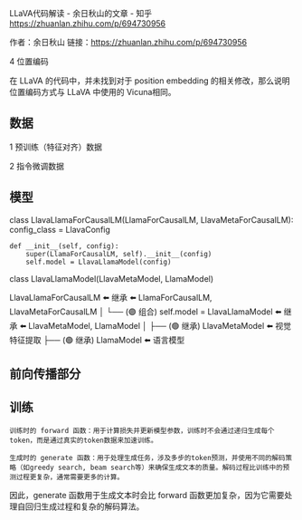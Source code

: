 LLaVA代码解读 - 余日秋山的文章 - 知乎
https://zhuanlan.zhihu.com/p/694730956

作者：余日秋山
链接：https://zhuanlan.zhihu.com/p/694730956



4 位置编码

在 LLaVA 的代码中，并未找到对于 position embedding 的相关修改，那么说明位置编码方式与 LLaVA 中使用的 Vicuna相同。

## 数据
1 预训练（特征对齐）数据


2 指令微调数据

## 模型
class LlavaLlamaForCausalLM(LlamaForCausalLM, LlavaMetaForCausalLM):
    config_class = LlavaConfig

    def __init__(self, config):
        super(LlamaForCausalLM, self).__init__(config)
        self.model = LlavaLlamaModel(config)


class LlavaLlamaModel(LlavaMetaModel, LlamaModel)


LlavaLlamaForCausalLM  ⬅️ 继承  ⬅️  LlamaForCausalLM, LlavaMetaForCausalLM
│
└── (🟣 组合) self.model = LlavaLlamaModel  ⬅️ 继承  ⬅️  LlavaMetaModel, LlamaModel
                            │
                            ├── (🟢 继承) LlavaMetaModel  ⬅️ 视觉特征提取
                            ├── (🟢 继承) LlamaModel  ⬅️ 语言模型


## 前向传播部分

## 训练

    训练时的 forward 函数：用于计算损失并更新模型参数，训练时不会通过递归生成每个token，而是通过真实的token数据来加速训练。

    生成时的 generate 函数：用于处理生成任务，涉及多步的token预测，并使用不同的解码策略（如greedy search, beam search等）来确保生成文本的质量。解码过程比训练中的预测过程更复杂，通常需要更多的计算。

因此，generate 函数用于生成文本时会比 forward 函数更加复杂，因为它需要处理自回归生成过程和复杂的解码算法。
